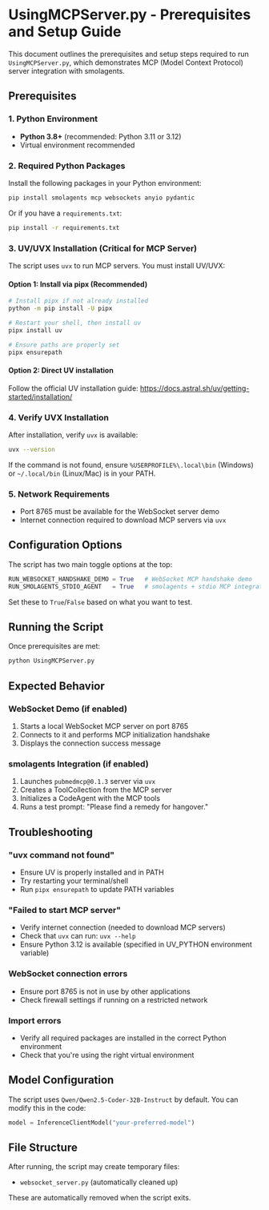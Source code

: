# UsingMCPServer.py - Prerequisites and Setup Guide

This document outlines the prerequisites and setup steps required to run `UsingMCPServer.py`, which demonstrates MCP (Model Context Protocol) server integration with smolagents.

## Prerequisites

### 1. Python Environment
- **Python 3.8+** (recommended: Python 3.11 or 3.12)
- Virtual environment recommended

### 2. Required Python Packages

Install the following packages in your Python environment:

```bash
pip install smolagents mcp websockets anyio pydantic
```

Or if you have a `requirements.txt`:
```bash
pip install -r requirements.txt
```

### 3. UV/UVX Installation (Critical for MCP Server)

The script uses `uvx` to run MCP servers. You must install UV/UVX:

#### Option 1: Install via pipx (Recommended)
```bash
# Install pipx if not already installed
python -m pip install -U pipx

# Restart your shell, then install uv
pipx install uv

# Ensure paths are properly set
pipx ensurepath
```

#### Option 2: Direct UV installation
Follow the official UV installation guide: https://docs.astral.sh/uv/getting-started/installation/

### 4. Verify UVX Installation

After installation, verify `uvx` is available:
```bash
uvx --version
```

If the command is not found, ensure `%USERPROFILE%\.local\bin` (Windows) or `~/.local/bin` (Linux/Mac) is in your PATH.

### 5. Network Requirements

- Port 8765 must be available for the WebSocket server demo
- Internet connection required to download MCP servers via `uvx`

## Configuration Options

The script has two main toggle options at the top:

```python
RUN_WEBSOCKET_HANDSHAKE_DEMO = True   # WebSocket MCP handshake demo
RUN_SMOLAGENTS_STDIO_AGENT   = True   # smolagents + stdio MCP integration
```

Set these to `True`/`False` based on what you want to test.

## Running the Script

Once prerequisites are met:

```bash
python UsingMCPServer.py
```

## Expected Behavior

### WebSocket Demo (if enabled)
1. Starts a local WebSocket MCP server on port 8765
2. Connects to it and performs MCP initialization handshake
3. Displays the connection success message

### smolagents Integration (if enabled)
1. Launches `pubmedmcp@0.1.3` server via `uvx`
2. Creates a ToolCollection from the MCP server
3. Initializes a CodeAgent with the MCP tools
4. Runs a test prompt: "Please find a remedy for hangover."

## Troubleshooting

### "uvx command not found"
- Ensure UV is properly installed and in PATH
- Try restarting your terminal/shell
- Run `pipx ensurepath` to update PATH variables

### "Failed to start MCP server"
- Verify internet connection (needed to download MCP servers)
- Check that `uvx` can run: `uvx --help`
- Ensure Python 3.12 is available (specified in UV_PYTHON environment variable)

### WebSocket connection errors
- Ensure port 8765 is not in use by other applications
- Check firewall settings if running on a restricted network

### Import errors
- Verify all required packages are installed in the correct Python environment
- Check that you're using the right virtual environment

## Model Configuration

The script uses `Qwen/Qwen2.5-Coder-32B-Instruct` by default. You can modify this in the code:

```python
model = InferenceClientModel("your-preferred-model")
```

## File Structure

After running, the script may create temporary files:
- `websocket_server.py` (automatically cleaned up)

These are automatically removed when the script exits.
